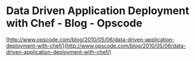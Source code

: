 <!--
id: 576870683
link: http://tumblr.atmos.org/post/576870683/data-driven-application-deployment-with-chef-blog
slug: data-driven-application-deployment-with-chef-blog
date: Thu May 06 2010 13:19:39 GMT-0700 (PDT)
publish: 2010-05-06
tags: 
title: Data Driven Application Deployment with Chef - Blog - Opscode
-->


Data Driven Application Deployment with Chef - Blog - Opscode
=============================================================

[http://www.opscode.com/blog/2010/05/06/data-driven-application-deployment-with-chef/](http://www.opscode.com/blog/2010/05/06/data-driven-application-deployment-with-chef/)

